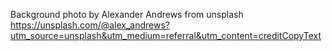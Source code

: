 Background photo by Alexander Andrews from unsplash https://unsplash.com/@alex_andrews?utm_source=unsplash&utm_medium=referral&utm_content=creditCopyText
